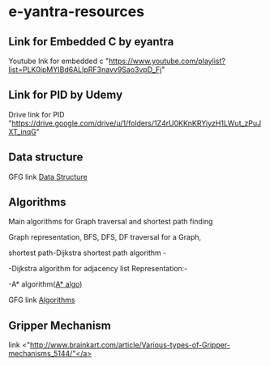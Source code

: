 # e-yantra-resources
## Link for Embedded C by eyantra

Youtube lnk for embedded c "https://www.youtube.com/playlist?list=PLK0jpMYIBd6ALIpRF3navv9Sao3vpD_Fj" </a>

## Link for PID by Udemy

Drive link for PID "https://drive.google.com/drive/u/1/folders/1Z4rU0KKnKRYiyzH1LWut_zPuJXT_inqG" </a>

## Data structure

GFG link <a href="https://www.geeksforgeeks.org/data-structures/">Data Structure</a>

## Algorithms
Main algorithms for Graph traversal and shortest path finding</a>

Graph representation,
BFS,
DFS</a>,
DF traversal for a Graph,

shortest path-Dijkstra shortest path algorithm -
             
 -Dijkstra algorithm for adjacency list Representation:-
             
-A* algorithm(<a href="https://www.geeksforgeeks.org/a-search-algorithm/">A* algo</a>)

GFG link <a href="https://www.geeksforgeeks.org/fundamentals-of-algorithms/" >Algorithms</a>

## Gripper Mechanism

link <"http://www.brainkart.com/article/Various-types-of-Gripper-mechanisms_5144/"</a>
